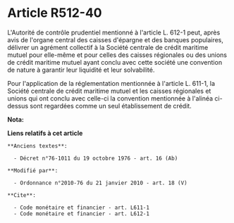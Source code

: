 # Article R512-40

L'Autorité de contrôle prudentiel mentionné à l'article L. 612-1 peut, après avis de l'organe central des caisses d'épargne
et des banques populaires, délivrer un agrément collectif à la Société centrale de crédit maritime mutuel pour elle-même et
pour celles des caisses régionales ou des unions de crédit maritime mutuel ayant conclu avec cette société une convention de
nature à garantir leur liquidité et leur solvabilité. 

Pour l'application de la réglementation mentionnée à l'article L. 611-1, la Société centrale de crédit maritime mutuel et les
caisses régionales et unions qui ont conclu avec celle-ci la convention mentionnée à l'alinéa ci-dessus sont regardées comme
un seul établissement de crédit.

**Nota:**



**Liens relatifs à cet article**

	**Anciens textes**:

	  - Décret n°76-1011 du 19 octobre 1976 - art. 16 (Ab)

	**Modifié par**:

	  - Ordonnance n°2010-76 du 21 janvier 2010 - art. 18 (V)

	**Cite**:

	  - Code monétaire et financier - art. L611-1
	  - Code monétaire et financier - art. L612-1
